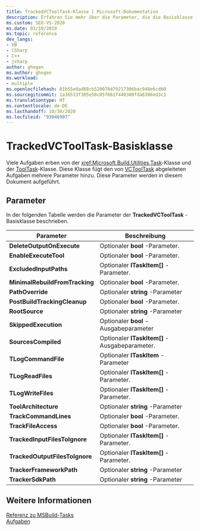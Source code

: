 ```yaml
---
title: TrackedVCToolTask-Klasse | Microsoft-Dokumentation
description: Erfahren Sie mehr über die Parameter, die die Basisklasse „TrackedVCToolTask“ den Aufgaben hinzufügt, die von ihr erben.
ms.custom: SEO-VS-2020
ms.date: 03/10/2019
ms.topic: reference
dev_langs:
- VB
- CSharp
- C++
- jsharp
author: ghogen
ms.author: ghogen
ms.workload:
- multiple
ms.openlocfilehash: 01b55e0ad88cb520078479217306bac948e6cd60
ms.sourcegitcommit: 1a36533f385e50c05f661f440380fda6386ed3c1
ms.translationtype: HT
ms.contentlocale: de-DE
ms.lasthandoff: 10/30/2020
ms.locfileid: "93046997"
---
```

# <a name="trackedvctooltask-base-class"></a>TrackedVCToolTask-Basisklasse

Viele Aufgaben erben von der <xref:Microsoft.Build.Utilities.Task>-Klasse und der [ToolTask](/dotnet/api/microsoft.build.utilities.tooltask)-Klasse. Diese Klasse fügt den von [VCToolTask](../msbuild/vctooltask-base-class.md) abgeleiteten Aufgaben mehrere Parameter hinzu. Diese Parameter werden in diesem Dokument aufgeführt.

## <a name="parameters"></a>Parameter

In der folgenden Tabelle werden die Parameter der **TrackedVCToolTask** -Basisklasse beschrieben.

|Parameter|Beschreibung|
|---------------|-----------------|
|**DeleteOutputOnExecute**|Optionaler **bool** -Parameter.|
|**EnableExecuteTool**|Optionaler **bool** -Parameter.|
|**ExcludedInputPaths**|Optionaler **ITaskItem[]** -Parameter.|
|**MinimalRebuildFromTracking**|Optionaler **bool** -Parameter.|
|**PathOverride**|Optionaler **string** -Parameter|
|**PostBuildTrackingCleanup**|Optionaler **bool** -Parameter.|
|**RootSource**|Optionaler **string** -Parameter|
|**SkippedExecution**|Optionaler **bool** -Ausgabeparameter|
|**SourcesCompiled**|Optionaler **ITaskItem[]** -Ausgabeparameter.|
|**TLogCommandFile**|Optionaler **ITaskItem** -Parameter|
|**TLogReadFiles**|Optionaler **ITaskItem[]** -Parameter.|
|**TLogWriteFiles**|Optionaler **ITaskItem[]** -Parameter.|
|**ToolArchitecture**|Optionaler **string** -Parameter|
|**TrackCommandLines**|Optionaler **bool** -Parameter.|
|**TrackFileAccess**|Optionaler **bool** -Parameter.|
|**TrackedInputFilesToIgnore**|Optionaler **ITaskItem[]** -Parameter.|
|**TrackedOutputFilesToIgnore**|Optionaler **ITaskItem[]** -Parameter.|
|**TrackerFrameworkPath**|Optionaler **string** -Parameter|
|**TrackerSdkPath**|Optionaler **string** -Parameter|

## <a name="see-also"></a>Weitere Informationen

[Referenz zu MSBuild-Tasks](../msbuild/msbuild-task-reference.md)<br/>
[Aufgaben](../msbuild/msbuild-tasks.md)
